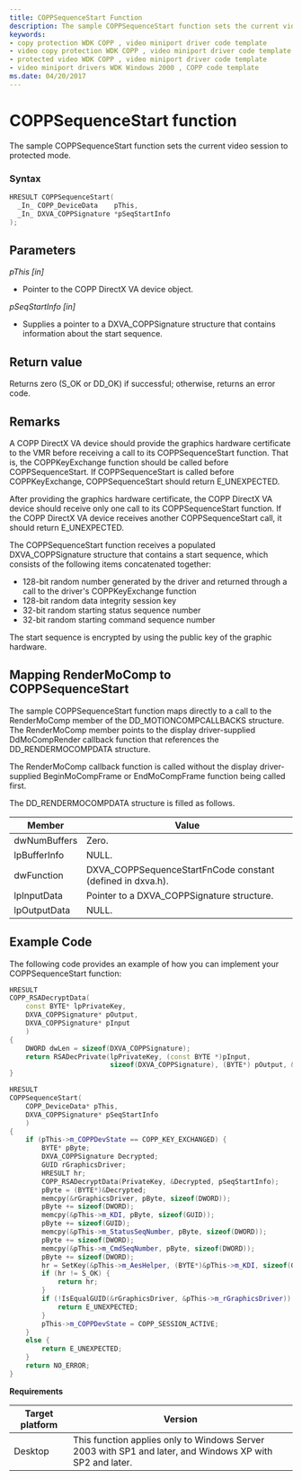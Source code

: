 ```yaml
---
title: COPPSequenceStart Function
description: The sample COPPSequenceStart function sets the current video session to protected mode.
keywords:
- copy protection WDK COPP , video miniport driver code template
- video copy protection WDK COPP , video miniport driver code template
- protected video WDK COPP , video miniport driver code template
- video miniport drivers WDK Windows 2000 , COPP code template
ms.date: 04/20/2017
---
```


# COPPSequenceStart function

The sample COPPSequenceStart function sets the current video session to protected mode.

### Syntax

```cpp
HRESULT COPPSequenceStart(
  _In_ COPP_DeviceData    pThis,
  _In_ DXVA_COPPSignature *pSeqStartInfo
);
```

## Parameters

*pThis [in]*

* Pointer to the COPP DirectX VA device object.

*pSeqStartInfo [in]*

* Supplies a pointer to a DXVA_COPPSignature structure that contains information about the start sequence.

## Return value

Returns zero (S_OK or DD_OK) if successful; otherwise, returns an error code.

## Remarks

A COPP DirectX VA device should provide the graphics hardware certificate to the VMR before receiving a call to its COPPSequenceStart function. That is, the COPPKeyExchange function should be called before COPPSequenceStart. If COPPSequenceStart is called before COPPKeyExchange, COPPSequenceStart should return E_UNEXPECTED.

After providing the graphics hardware certificate, the COPP DirectX VA device should receive only one call to its COPPSequenceStart function. If the COPP DirectX VA device receives another COPPSequenceStart call, it should return E_UNEXPECTED.

The COPPSequenceStart function receives a populated DXVA_COPPSignature structure that contains a start sequence, which consists of the following items concatenated together:

* 128-bit random number generated by the driver and returned through a call to the driver's COPPKeyExchange function
* 128-bit random data integrity session key
* 32-bit random starting status sequence number
* 32-bit random starting command sequence number

The start sequence is encrypted by using the public key of the graphic hardware.

## Mapping RenderMoComp to COPPSequenceStart

The sample COPPSequenceStart function maps directly to a call to the RenderMoComp member of the DD_MOTIONCOMPCALLBACKS structure. The RenderMoComp member points to the display driver-supplied DdMoCompRender callback function that references the DD_RENDERMOCOMPDATA structure.

The RenderMoComp callback function is called without the display driver-supplied BeginMoCompFrame or EndMoCompFrame function being called first.

The DD_RENDERMOCOMPDATA structure is filled as follows.

| Member | Value |
| -- | -- |
| dwNumBuffers | Zero. |
| lpBufferInfo | NULL. |
| dwFunction | DXVA_COPPSequenceStartFnCode constant (defined in dxva.h). |
| lpInputData | Pointer to a DXVA_COPPSignature structure. |
| lpOutputData | NULL. |

## Example Code

The following code provides an example of how you can implement your COPPSequenceStart function:

```cpp
HRESULT
COPP_RSADecryptData(
    const BYTE* lpPrivateKey,
    DXVA_COPPSignature* pOutput,
    DXVA_COPPSignature* pInput
    )
{
    DWORD dwLen = sizeof(DXVA_COPPSignature);
    return RSADecPrivate(lpPrivateKey, (const BYTE *)pInput,
                         sizeof(DXVA_COPPSignature), (BYTE*) pOutput, &dwLen);
}

HRESULT
COPPSequenceStart(
    COPP_DeviceData* pThis,
    DXVA_COPPSignature* pSeqStartInfo
    )
{
    if (pThis->m_COPPDevState == COPP_KEY_EXCHANGED) {
        BYTE* pByte;
        DXVA_COPPSignature Decrypted;
        GUID rGraphicsDriver;
        HRESULT hr;
        COPP_RSADecryptData(PrivateKey, &Decrypted, pSeqStartInfo);
        pByte = (BYTE*)&Decrypted;
        memcpy(&rGraphicsDriver, pByte, sizeof(DWORD));
        pByte += sizeof(DWORD);
        memcpy(&pThis->m_KDI, pByte, sizeof(GUID));
        pByte += sizeof(GUID);
        memcpy(&pThis->m_StatusSeqNumber, pByte, sizeof(DWORD));
        pByte += sizeof(DWORD);
        memcpy(&pThis->m_CmdSeqNumber, pByte, sizeof(DWORD));
        pByte += sizeof(DWORD);
        hr = SetKey(&pThis->m_AesHelper, (BYTE*)&pThis->m_KDI, sizeof(GUID));
        if (hr != S_OK) {
            return hr;
        }
        if (!IsEqualGUID(&rGraphicsDriver, &pThis->m_rGraphicsDriver)) {
            return E_UNEXPECTED;
        }
        pThis->m_COPPDevState = COPP_SESSION_ACTIVE;
    }
    else {
        return E_UNEXPECTED;
    }
    return NO_ERROR;
}
```

**Requirements**

| Target platform | Version |
| -- | -- |
| Desktop | This function applies only to Windows Server 2003 with SP1 and later, and Windows XP with SP2 and later. |

